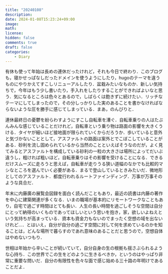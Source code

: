 ```yaml
---
title: "20240108"
description: 
date: 2024-01-08T15:23:24+09:00
image: 
math: 
license: 
hidden: false
comments: true
draft: false
categories:
    - Diary
---
```


有休も使って年始は長めの連休だったけれど，それも今日で終わり．このブログも，寝かせっぱなしだったドメインを使うようにしたり，hugoのテーマを違うものにやりかえてすこしリニューアルしたり．盆栽みたいなものか．新しい気持ちで，今年はもう少し書いたり，手入れをしたりすることができればよいなと思う．気になるところは色々とあるので，しばらくは飽きずに続けたい．リッチなテーマにしてしまったので，その分しっかりした実のあることを書かなければならないような圧を勝手に感じてしまっている．まあ，のんびりと．

連休最終日の憂鬱を紛らわすようにすこし自転車を漕ぐ．自転車乗りの人はたぶんみんな感じていることだけれど，自転車という乗り物は路面の影響を大きくうける．タイヤが細いほど接地面が限られていくからだろうか．歩いていると意外と気づかないこととして，アスファルトの路面は案外とでこぼこしていることがある．砂利を流し固められているから当然のことといえばそうなのだが，よく見てみるとアスファルトを構成している砂利の一粒の大きさは場所によってだいぶ違うし，粗ければ粗いほど，自転車乗りはその影響を受けることになる．できるだけスムーズに走ろうと思えば，自転車が走りうる狭い道幅のなかでも比較的マシなところを選んでいく必要がある．まるで登山しているときみたいだ．微地形としてのアスファルト．都度行われるルートファインディング．万事が万事そのような具合だ．

年末に内藤廣の展覧会図録を面白く読んだこともあり，最近の読書は内藤の著作を中心に建築関連が多くなる．いまの職場が基本的にリモートワークなこともあり，自宅で過ごす時間はとても長い．人生の長い時間を過ごしそうな空間は自分にとって納得のいくものであってほしいという思いを抱き，家，欲しいよねえという気持ちが高まっている．資本も資金力もないのでまったく空想の域を出ないけれど...．とはいえ，自分が自分の過ごす空間に対して何を求めているのかを知ることは，どんな場所で暮らすのであれ意味のあることだと思うので，空想自体はやめないつもり．

世相は年始から辛いことが続いていて，自分自身の生の根拠も揺さぶられるような心持ち．この世界でこの生をどのように生きるべきか，というのはやっぱり非常に重要な問いだ．自分の有限性を色々な面で感じ始める三十路の年明けであることだよ．



